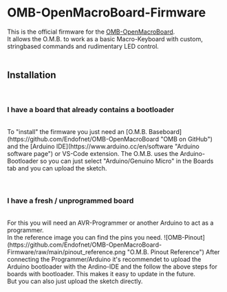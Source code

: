 # OMB-OpenMacroBoard-Firmware

This is the official firmware for the [OMB-OpenMacroBoard](https://github.com/Endofnet/OMB-OpenMacroBoard "OMB on GitHub"). <br/>
It allows the O.M.B. to work as a basic Macro-Keyboard with custom, stringbased commands and rudimentary LED control.<br/>
<br/>

## Installation
<br/>

### I have a board that already contains a bootloader
<br/>
To "install" the firmware you just need an [O.M.B. Baseboard](https://github.com/Endofnet/OMB-OpenMacroBoard "OMB on GitHub") and the [Arduino IDE](https://www.arduino.cc/en/software "Arduino software page") or VS-Code extension. The O.M.B. uses the Arduino-Bootloader so you can just select "Arduino/Genuino Micro" in the Boards tab and you can upload the sketch.<br/>
<br/>
<br/>

### I have a fresh / unprogrammed board
<br/>
For this you will need an AVR-Programmer or another Arduino to act as a programmer.<br/>
In the reference image you can find the pins you need.
![OMB-Pinout](https://github.com/Endofnet/OMB-OpenMacroBoard-Firmware/raw/main/pinout_reference.png "O.M.B. Pinout Reference")
After connecting the Programmer/Arduino it's recommendet to upload the Arduino bootloader with the Ardino-IDE and the follow the above steps for boards with bootloader. This makes it easy to update in the future. <br/>
But you can also just upload the sketch directly.
